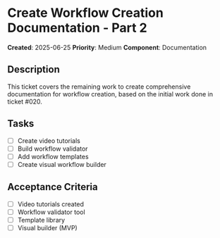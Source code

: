 # Create Workflow Creation Documentation - Part 2

**Created**: 2025-06-25
**Priority**: Medium
**Component**: Documentation

## Description
This ticket covers the remaining work to create comprehensive documentation for workflow creation, based on the initial work done in ticket #020.

## Tasks
- [ ] Create video tutorials
- [ ] Build workflow validator
- [ ] Add workflow templates
- [ ] Create visual workflow builder

## Acceptance Criteria
- [ ] Video tutorials created
- [ ] Workflow validator tool
- [ ] Template library
- [ ] Visual builder (MVP)
